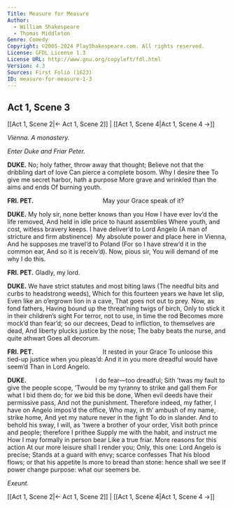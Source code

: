 ```yaml
---
Title: Measure for Measure
Author: 
  - William Shakespeare
  - Thomas Middleton
Genre: Comedy
Copyright: ©2005-2024 PlayShakespeare.com. All rights reserved.
License: GFDL License 1.3
License URL: http://www.gnu.org/copyleft/fdl.html
Version: 4.3
Sources: First Folio (1623)
ID: measure-for-measure-1-3
---
```


## Act 1, Scene 3
[[Act 1, Scene 2|← Act 1, Scene 2]] | [[Act 1, Scene 4|Act 1, Scene 4 →]]

*Vienna. A monastery.*

*Enter Duke and Friar Peter.*

**DUKE.**
No; holy father, throw away that thought;
Believe not that the dribbling dart of love
Can pierce a complete bosom. Why I desire thee
To give me secret harbor, hath a purpose
More grave and wrinkled than the aims and ends
Of burning youth.

**FRI. PET.**
           May your Grace speak of it?

**DUKE.**
My holy sir, none better knows than you
How I have ever lov’d the life removed,
And held in idle price to haunt assemblies
Where youth, and cost, witless bravery keeps.
I have deliver’d to Lord Angelo
(A man of stricture and firm abstinence) 
My absolute power and place here in Vienna,
And he supposes me travel’d to Poland
(For so I have strew’d it in the common ear,
And so it is receiv’d). Now, pious sir,
You will demand of me why I do this.

**FRI. PET.**
Gladly, my lord.

**DUKE.**
We have strict statutes and most biting laws
(The needful bits and curbs to headstrong weeds),
Which for this fourteen years we have let slip,
Even like an o’ergrown lion in a cave,
That goes not out to prey. Now, as fond fathers,
Having bound up the threat’ning twigs of birch,
Only to stick it in their children’s sight
For terror, not to use, in time the rod
Becomes more mock’d than fear’d; so our decrees,
Dead to infliction, to themselves are dead,
And liberty plucks justice by the nose;
The baby beats the nurse, and quite athwart
Goes all decorum.

**FRI. PET.**
           It rested in your Grace
To unloose this tied-up justice when you pleas’d:
And it in you more dreadful would have seem’d
Than in Lord Angelo.

**DUKE.**
           I do fear—too dreadful;
Sith ’twas my fault to give the people scope,
’Twould be my tyranny to strike and gall them
For what I bid them do; for we bid this be done,
When evil deeds have their permissive pass,
And not the punishment. Therefore indeed, my father,
I have on Angelo impos’d the office,
Who may, in th’ ambush of my name, strike home,
And yet my nature never in the fight
To do in slander. And to behold his sway,
I will, as ’twere a brother of your order,
Visit both prince and people; therefore I prithee
Supply me with the habit, and instruct me
How I may formally in person bear
Like a true friar. More reasons for this action
At our more leisure shall I render you;
Only, this one: Lord Angelo is precise;
Stands at a guard with envy; scarce confesses
That his blood flows; or that his appetite
Is more to bread than stone: hence shall we see
If power change purpose: what our seemers be.

*Exeunt.*

[[Act 1, Scene 2|← Act 1, Scene 2]] | [[Act 1, Scene 4|Act 1, Scene 4 →]]